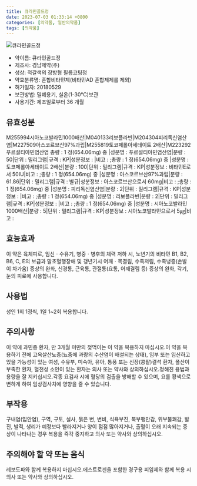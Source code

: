 ```yaml
---
title: 큐라민골드정
date: 2023-07-03 01:33:14 +0800
categories: [의약품, 일반의약품]
tags: [의약품]
---
```

![큐라민골드정](https://nedrug.mfds.go.kr/pbp/cmn/itemImageDownload/153253323143600063)

- 약이름: 큐라민골드정
- 제조사: 경남제약(주)
- 성상: 적갈색의 장방형 필름코팅정
- 약효분류명: 혼합비타민제(비타민AD 혼합제제를 제외)
- 허가일자: 20180529
- 보관방법: 밀폐용기, 실온(1-30℃)보관
- 사용기간: 제조일로부터 36 개월
## 유효성분
M255994시아노코발라민1000배산|M040133리보플라빈|M204304피리독신염산염|M227509아스코르브산97%과립|M255819토코페롤아세테이트 2배산|M223292푸르설티아민염산염
총량 : 1 정(654.06mg) 중 |성분명 : 푸르설티아민염산염|분량 : 50|단위 : 밀리그램|규격 : KP|성분정보 : |비고 : ;총량 : 1 정(654.06mg) 중 |성분명 : 토코페롤아세테이트 2배산|분량 : 100|단위 : 밀리그램|규격 : KP|성분정보 : 비타민E로서 50IU|비고 : ;총량 : 1 정(654.06mg) 중 |성분명 : 아스코르브산97%과립|분량 : 61.86|단위 : 밀리그램|규격 : 별규|성분정보 : 아스코르브산으로서 60mg|비고 : ;총량 : 1 정(654.06mg) 중 |성분명 : 피리독신염산염|분량 : 2|단위 : 밀리그램|규격 : KP|성분정보 : |비고 : ;총량 : 1 정(654.06mg) 중 |성분명 : 리보플라빈|분량 : 2|단위 : 밀리그램|규격 : KP|성분정보 : |비고 : ;총량 : 1 정(654.06mg) 중 |성분명 : 시아노코발라민1000배산|분량 : 5|단위 : 밀리그램|규격 : KP|성분정보 : 시아노코발라민으로서 5㎍|비고 :
## 효능효과
이 약은 육체피로, 임신ㆍ수유기, 병중ㆍ병후의 체력 저하 시, 노년기의 비타민 B1, B2, B6, C, E의 보급과 말초혈행장애 및 갱년기시 어깨ㆍ목결림, 수족저림, 수족냉증(손발이 차가움) 증상의 완화, 신경통, 근육통, 관절통(요통, 어깨결림 등) 증상의 완화, 각기, 눈의 피로에 사용합니다.
## 사용법
성인 1회 1정씩, 1일 1~2회 복용합니다.
## 주의사항
이 약에 과민증 환자, 만 3개월 미만의 젖먹이는 이 약을 복용하지 마십시오.이 약을 복용하기 전에 고옥살산뇨증(뇨중에 과량의 수산염이 배설되는 상태), 임부 또는 임신하고 있을 가능성이 있는 여성, 수유부, 미숙아, 유아, 통풍 또는 신장(콩팥)결석 환자, 폴산이 부족한 환자, 혈전성 소인이 있는 환자는 의사 또는 약사와 상의하십시오.정해진 용법과 용량을 잘 지키십시오.각종 요검사 시에 혈당의 검출을 방해할 수 있으며, 요를 황색으로 변하게 하여 임상검사치에 영향을 줄 수 있습니다.
## 부작용
구내염(입안염), 구역, 구토, 설사, 묽은 변, 변비, 식욕부진, 복부팽만감, 위부불쾌감, 발진, 발적, 생리가 예정보다 빨라지거나 양이 점점 많아지거나, 출혈이 오래 지속되는 증상이 나타나는 경우 복용을 즉각 중지하고 의사 또는 약사와 상의하십시오.
## 주의해야 할 약 또는 음식
레보도파와 함께 복용하지 마십시오.에스트로겐을 포함한 경구용 피임제와 함께 복용 시 의사 또는 약사와 상의하십시오.
